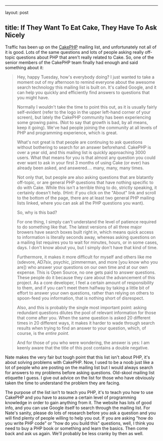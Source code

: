 <hr />

<p>layout: post</p>

<h2>title: If They Want To Eat Cake, They Have To Ask Nicely</h2>

<p>Traffic has been up on the <a href="http://cakephp.org">CakePHP</a> mailing list, and unfortunately not all of it is good.  Lots of the same questions and lots of people asking really off-topic questions about PHP that aren't really related to Cake.  So, one of the senior members of the CakePHP team finally had enough and said something about it:

<blockquote>
Hey, happy Tuesday, how's everybody doing?  I just wanted to take a
moment out of my afternoon to remind everyone about the awesome search
technology this mailing list is built on.  It's called Google, and it
can help you quickly and efficiently find answers to questions that you
might have.

Normally I wouldn't take the time to point this out, as it is usually
fairly self-evident (refer to the logo in the upper left-hand corner of
your screen), but lately the CakePHP community has been experiencing
some growing pains.  (Not to say that growth is bad, by all means, keep
it going).  We've had people joining the community at all levels of PHP
and programming experience, which is great.

What's not great is that people are continuing to ask questions without
bothering to search for an answer beforehand.  CakePHP is over a year
old, and this mailing list is quickly approaching 3000 users.  What
that means for you is that almost any question you could ever want to
ask in your first 3 months of using Cake (or ever) has already been
asked, and answered.... many, many, many times.

Not only that, but people are also asking questions that are blatantly
off-topic, or are general PHP questions that have nothing specific to
do with Cake.  While this isn't a terrible thing to do, strictly
speaking, it certainly doesn't help.  (Hint: if you click on the
"About" link and scroll to the bottom of the page, there are at least
two general PHP mailing lists linked, where you can ask all the PHP
questions you want).

So, why is this bad?

For one thing, I simply can't understand the level of patience required
to do something like that.  The latest versions of all three major
browers have search boxes built right in, which means quick access to
information is literally seconds away, whereas asking questions on a
mailing list requires you to wait for minutes, hours, or in some cases,
days.  I don't know about you, but I simply don't have that kind of
time.

Furthermore, it makes it more difficult for myself and others like me
(sdevore, AD7six, psychic, jzimmerman, and more [you know who you are])
who answer your questions on our own time and at our own expense.  This
is Open Source, no one gets paid to answer questions.  These people do
it because they care about the advancement of this project.  As a core
developer, I feel a certain amount of responsibility to them, and if
you can't meet them halfway by taking a little bit of effort to answer
your own questions, rather than relying on others to spoon-feed you
information, that is nothing short of disrespect.

Also, and this is probably the single most important point: asking
redundant questions dilutes the pool of relevant information for those
that come after you.  When the same question is asked 20 different
times in 20 different ways, it makes it harder to wade through search
results when trying to find an answer to your question, which, of
course, is the *entire point*.

And for those of you who were wondering, the answer is yes: I am keenly
aware that the title of this post contains a double negative.
</blockquote>
</p>

<p>
Nate makes the very fair but tough point that this list isn't about PHP, it's about solving problems with CakePHP. Now, I used to be a noob just like a lot of people who are posting on the mailing list but I would always search for answers to my problems before asking questions.  Old-skool mailing list etiquette I guess.  I give out advice on the list for those who have obviously taken the time to understand the problem they are facing.
</p>

<p>
The purpose of the list isn't to teach you PHP, it's to teach you how to use CakePHP and you have to assume a certain level of programming knowledge in order to gain anything from it.  The website has lots of good info, and you can use Google itself to search through the mailing list.  For Nate's sanity, please do lots of research before you ask a question and you will find plenty of people willing to help you out.  If you are asking "how do you write PHP code" or "how do you build this" questions, well, I think you need to buy a PHP book or something and learn the basics.  Then come back and ask us again.  We'll probably be less cranky by then as well. 
</p>
